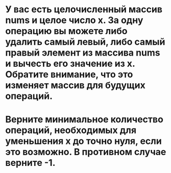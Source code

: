 # У вас есть целочисленный массив nums и целое число x. За одну операцию вы можете либо удалить самый левый, либо самый правый элемент из массива nums и вычесть его значение из x. Обратите внимание, что это изменяет массив для будущих операций.
# Верните минимальное количество операций, необходимых для уменьшения x до точно нуля, если это возможно. В противном случае верните -1.
